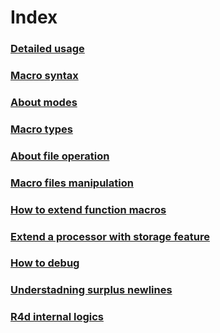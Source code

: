 # Index

### [Detailed usage](usage.md)

### [Macro syntax](macro_syntax.md)

### [About modes](modes.md)

### [Macro types](macro_types.md)

### [About file operation](file_operation.md)

### [Macro files manipulation](code_manipulation.md)

### [How to extend function macros](ext.md)

### [Extend a processor with storage feature](storage.md)

### [How to debug](debug.md)

### [Understadning surplus newlines](newline_rules.md)

### [R4d internal logics](r4d_internal.md)
